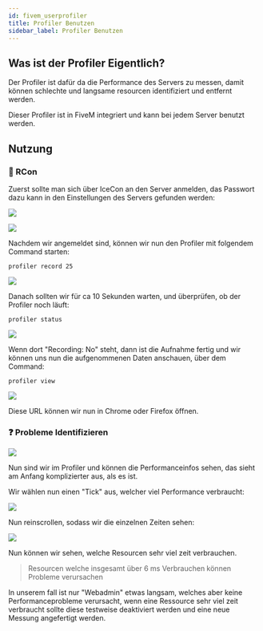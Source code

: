 ```yaml
---
id: fivem_userprofiler
title: Profiler Benutzen
sidebar_label: Profiler Benutzen
---
```


## Was ist der Profiler Eigentlich?

Der Profiler ist dafür da die Performance des Servers zu messen, damit können schlechte und langsame resourcen identifiziert und entfernt werden.

Dieser Profiler ist in FiveM integriert und kann bei jedem Server benutzt werden.

## Nutzung


### 🔑 RCon

Zuerst sollte man sich über IceCon an den Server anmelden, das Passwort dazu kann in den Einstellungen des Servers gefunden werden:

![](https://://screensaver01.zap-hosting.com/index.php/s/RoYSRxNWmqmc8TZ/preview)

![](https://://screensaver01.zap-hosting.com/index.php/s/SnNcYqkSgkFFsL8/preview)

Nachdem wir angemeldet sind, können wir nun den Profiler mit folgendem Command starten:

```
profiler record 25
```

![](https://://screensaver01.zap-hosting.com/index.php/s/syTtBk7RicHYdBP/preview)

Danach sollten wir für ca 10 Sekunden warten, und überprüfen, ob der Profiler noch läuft:

```
profiler status
```

![](https://://screensaver01.zap-hosting.com/index.php/s/zRwfoRfXQJq5mem/preview)

Wenn dort "Recording: No" steht, dann ist die Aufnahme fertig und wir können uns nun die aufgenommenen Daten anschauen, über dem Command:

```
profiler view
```

![](https://://screensaver01.zap-hosting.com/index.php/s/jecKZDyboFoGbcA/preview)

Diese URL können wir nun in Chrome oder Firefox öffnen.


### ❓ Probleme Identifizieren

![](https://://screensaver01.zap-hosting.com/index.php/s/ZkW36eTKXsmsxRq/preview)

Nun sind wir im Profiler und können die Performanceinfos sehen, das sieht am Anfang komplizierter aus, als es ist.

Wir wählen nun einen "Tick" aus, welcher viel Performance verbraucht:

![](https://://screensaver01.zap-hosting.com/index.php/s/R7Z4HwF3y2wAHGj/preview)

Nun reinscrollen, sodass wir die einzelnen Zeiten sehen:

![](https://://screensaver01.zap-hosting.com/index.php/s/BFJgqJE6SrBK5Ws/preview)

Nun können wir sehen, welche Resourcen sehr viel zeit verbrauchen.

> Resourcen welche insgesamt über 6 ms Verbrauchen können Probleme verursachen

In unserem fall ist nur "Webadmin" etwas langsam, welches aber keine Performanceprobleme verursacht, wenn eine Ressource sehr viel zeit verbraucht sollte diese testweise deaktiviert werden und eine neue Messung angefertigt werden.

